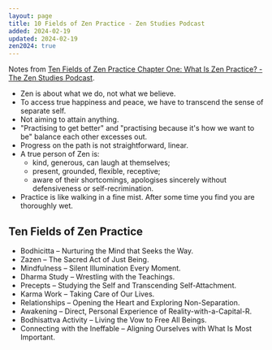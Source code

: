 ```yaml
---
layout: page
title: 10 Fields of Zen Practice - Zen Studies Podcast
added: 2024-02-19
updated: 2024-02-19
zen2024: true
---
```


Notes from [Ten Fields of Zen Practice Chapter One: What Is Zen Practice? - The Zen Studies Podcast](https://zenstudiespodcast.com/zen-practice-ten-fields/).

- Zen is about what we do, not what we believe.
- To access true happiness and peace, we have to transcend the sense of separate self.
- Not aiming to attain anything.
- "Practising to get better" and "practising because it's how we want to be" balance each other excesses out.
- Progress on the path is not straightforward, linear.
- A true person of Zen is:
	- kind, generous, can laugh at themselves;
	- present, grounded, flexible, receptive;
	- aware of their shortcomings, apologises sincerely without defensiveness or self-recrimination.
- Practice is like walking in a fine mist. After some time you find you are thoroughly wet.

## Ten Fields of Zen Practice

- Bodhicitta – Nurturing the Mind that Seeks the Way. 
- Zazen – The Sacred Act of Just Being. 
- Mindfulness – Silent Illumination Every Moment.
- Dharma Study – Wrestling with the Teachings.
- Precepts – Studying the Self and Transcending Self-Attachment.
- Karma Work – Taking Care of Our Lives.
- Relationships – Opening the Heart and Exploring Non-Separation.
- Awakening – Direct, Personal Experience of Reality-with-a-Capital-R. 
- Bodhisattva Activity – Living the Vow to Free All Beings.
- Connecting with the Ineffable – Aligning Ourselves with What Is Most Important.